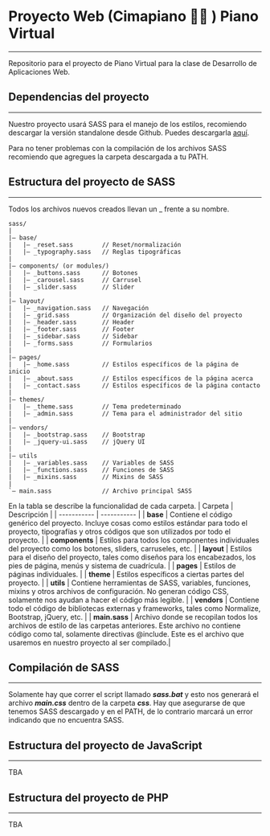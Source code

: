 # Proyecto Web (Cimapiano 💯🔥 ) Piano Virtual
---
Repositorio para el proyecto de Piano Virtual para la clase de Desarrollo de Aplicaciones Web.
## Dependencias del proyecto
---
Nuestro proyecto usará SASS para el manejo de los estilos, recomiendo descargar la versión standalone desde Github. Puedes descargarla [aquí](https://github.com/sass/dart-sass/releases/tag/1.28.0).

Para no tener problemas con la compilación de los archivos SASS recomiendo que agregues la carpeta descargada a tu PATH.
## Estructura del proyecto de SASS
---
Todos los archivos nuevos creados llevan un _ frente a su nombre. 
```
sass/
|
|– base/
|   |– _reset.sass        // Reset/normalización
|   |– _typography.sass   // Reglas tipográficas
|
|– components/ (or modules/)
|   |– _buttons.sass      // Botones
|   |– _carousel.sass     // Carrusel
|   |– _slider.sass       // Slider
|
|– layout/
|   |– _navigation.sass   // Navegación
|   |– _grid.sass         // Organización del diseño del proyecto
|   |– _header.sass       // Header
|   |– _footer.sass       // Footer
|   |– _sidebar.sass      // Sidebar
|   |– _forms.sass        // Formularios
|
|– pages/
|   |– _home.sass         // Estilos específicos de la página de inicio
|   |– _about.sass        // Estilos específicos de la página acerca
|   |– _contact.sass      // Estilos específicos de la página contacto
|
|– themes/
|   |– _theme.sass        // Tema predeterminado
|   |– _admin.sass        // Tema para el administrador del sitio
|
|– vendors/
|   |– _bootstrap.sass    // Bootstrap
|   |– _jquery-ui.sass    // jQuery UI
|
|– utils
|   |– _variables.sass    // Variables de SASS
|   |– _functions.sass    // Funciones de SASS
|   |– _mixins.sass       // Mixins de SASS
|
`– main.sass              // Archivo principal SASS
```
En la tabla se describe la funcionalidad de cada carpeta.
| Carpeta | Descripción |
| ----------- | ----------- |
| **base** | Contiene el código genérico del proyecto. Incluye cosas como estilos estándar para todo el proyecto, tipografías y otros códigos que son utilizados por todo el proyecto. |
| **components** | Estilos para todos los componentes individuales del proyecto como los botones, sliders, carruseles, etc. |
| **layout** | Estilos para el diseño del proyecto, tales como diseños para los encabezados, los pies de página, menús y sistema de cuadrícula. |
| **pages** | Estilos de páginas individuales. |
| **theme** | Estilos específicos a ciertas partes del proyecto. |
| **utils** | Contiene herramientas de SASS, variables, funciones, mixins y otros archivos de configuración. No generan código CSS, solamente nos ayudan a hacer el código más legible. |
| **vendors** | Contiene todo el código de bibliotecas externas y frameworks, tales como Normalize, Bootstrap, jQuery, etc. |
| **main.sass** | Archivo donde se recopilan todos los archivos de estilo de las carpetas anteriores. Este archivo no contiene código como tal, solamente directivas @include. Este es el archivo que usaremos en nuestro proyecto al ser compilado.|
## Compilación de SASS
---
Solamente hay que correr el script llamado ***sass.bat***  y esto nos generará el archivo ***main.css*** dentro de la carpeta ***css***. Hay que asegurarse de que tenemos SASS descargado y en el PATH, de lo contrario marcará un error indicando que no encuentra SASS.
## Estructura del proyecto de JavaScript
---
TBA
## Estructura del proyecto de PHP
---
TBA